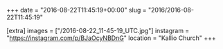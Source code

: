 +++
date = "2016-08-22T11:45:19+00:00"
slug = "2016/2016-08-22T11:45:19"

[extra]
images = ["/2016-08-22_11-45-19_UTC.jpg"]
instagram = "https://instagram.com/p/BJaOcyNBDnG"
location = "Kallio Church"
+++
